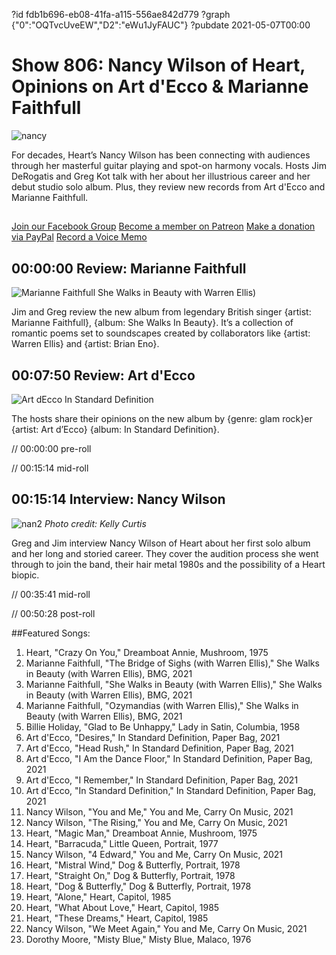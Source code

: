 ?id fdb1b696-eb08-41fa-a115-556ae842d779
?graph {"0":"OQTvcUveEW","D2":"eWu1JyFAUC"}
?pubdate 2021-05-07T00:00
# Show 806: Nancy Wilson of Heart, Opinions on Art d'Ecco & Marianne Faithfull
![nancy](https://static.soundopinions.org/images/2021/nancyw_yandm-coverart-copy.jpeg)

For decades, Heart’s Nancy Wilson has been connecting with audiences through her masterful guitar playing and spot-on harmony vocals. Hosts Jim DeRogatis and Greg Kot talk with her about her illustrious career and her debut studio solo album. Plus, they review new records from Art d'Ecco and Marianne Faithfull. 

##
[Join our Facebook Group](https://bit.ly/3sivr9T)
[Become a member on Patreon](https://bit.ly/3slWZvc)
[Make a donation via PayPal](https://bit.ly/3dmt9lU)
[Record a Voice Memo](https://bit.ly/2RyD5Ah) 


## 00:00:00 Review: Marianne Faithfull

![Marianne Faithfull She Walks in Beauty with Warren Ellis)](https://static.soundopinions.org/assets/806/012.jpg)

Jim and Greg review the new album from legendary British singer {artist: Marianne Faithfull}, {album: She Walks In Beauty}. It’s a collection of romantic poems set to soundscapes created by collaborators like {artist: Warren Ellis} and {artist: Brian Eno}. 


## 00:07:50 Review: Art d'Ecco

![Art dEcco In Standard Definition](https://static.soundopinions.org/assets/806/D21.jpg)

The hosts share their opinions on the new album by {genre: glam rock}er {artist: Art d’Ecco} {album: In Standard Definition}. 


// 00:00:00 pre-roll

// 00:15:14 mid-roll

## 00:15:14 Interview: Nancy Wilson
![nan2](https://static.soundopinions.org/images/2021/nan.jpeg)
*Photo credit: Kelly Curtis*

Greg and Jim interview Nancy Wilson of Heart about her first solo album and her long and storied career. They cover the audition process she went through to join the band, their hair metal 1980s and the possibility of a Heart biopic. 


// 00:35:41 mid-roll

// 00:50:28 post-roll


##Featured Songs:

1. Heart, "Crazy On You," Dreamboat Annie, Mushroom, 1975
1. Marianne Faithfull, "The Bridge of Sighs (with Warren Ellis)," She Walks in Beauty (with Warren Ellis), BMG, 2021
1. Marianne Faithfull, "She Walks in Beauty (with Warren Ellis)," She Walks in Beauty (with Warren Ellis), BMG, 2021
1. Marianne Faithfull, "Ozymandias (with Warren Ellis)," She Walks in Beauty (with Warren Ellis), BMG, 2021
1. Billie Holiday, "Glad to Be Unhappy," Lady in Satin, Columbia, 1958
1. Art d'Ecco, "Desires," In Standard Definition, Paper Bag, 2021
1. Art d'Ecco, "Head Rush," In Standard Definition, Paper Bag, 2021
1. Art d'Ecco, "I Am the Dance Floor," In Standard Definition, Paper Bag, 2021
1. Art d'Ecco, "I Remember," In Standard Definition, Paper Bag, 2021
1. Art d'Ecco, "In Standard Definition," In Standard Definition, Paper Bag, 2021
1. Nancy Wilson, "You and Me," You and Me, Carry On Music, 2021
1. Nancy Wilson, "The Rising," You and Me, Carry On Music, 2021
1. Heart, "Magic Man," Dreamboat Annie, Mushroom, 1975
1. Heart, "Barracuda," Little Queen, Portrait, 1977
1. Nancy Wilson, "4 Edward," You and Me, Carry On Music, 2021
1. Heart, "Mistral Wind," Dog & Butterfly, Portrait, 1978
1. Heart, "Straight On," Dog & Butterfly, Portrait, 1978
1. Heart, "Dog & Butterfly," Dog & Butterfly, Portrait, 1978
1. Heart, "Alone," Heart, Capitol, 1985
1. Heart, "What About Love," Heart, Capitol, 1985
1. Heart, "These Dreams," Heart, Capitol, 1985
1. Nancy Wilson, "We Meet Again," You and Me, Carry On Music, 2021
1. Dorothy Moore, "Misty Blue," Misty Blue, Malaco, 1976






























